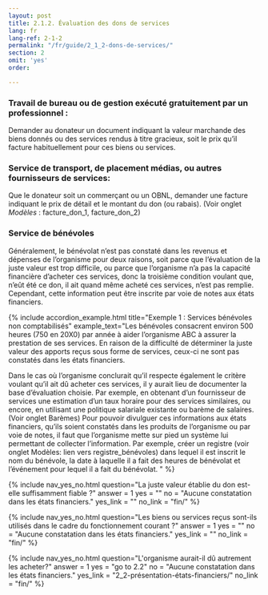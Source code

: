 ```yaml
---
layout: post
title: 2.1.2. Évaluation des dons de services
lang: fr
lang-ref: 2-1-2
permalink: "/fr/guide/2_1_2-dons-de-services/"
section: 2
omit: 'yes'
order:

---
```

### Travail de bureau ou de gestion exécuté gratuitement par un professionnel :

Demander au donateur un document indiquant la valeur marchande des biens donnés ou des services rendus à titre gracieux, soit le prix qu’il facture habituellement pour ces biens ou services.

### Service de transport, de placement médias, ou autres fournisseurs de services:

Que le donateur soit un commerçant ou un OBNL, demander une facture indiquant le prix de détail et le montant du don (ou rabais). (Voir onglet _Modèles_ : facture_don_1, facture_don_2)

### Service de bénévoles

Généralement, le bénévolat n’est pas constaté dans les revenus et dépenses de l’organisme pour deux raisons, soit parce que l’évaluation de la juste valeur est trop difficile, ou parce que l’organisme n’a pas la capacité financière d’acheter ces services, donc la troisième condition voulant que, n’eût été ce don, il ait quand même acheté ces services, n’est pas remplie. Cependant, cette information peut être inscrite par voie de notes aux états financiers.

{% include accordion_example.html
title="Exemple 1 : Services bénévoles non comptabilisés"
example_text="Les bénévoles consacrent environ 500 heures (750 en 20X0) par année à aider l’organisme ABC à assurer la prestation de ses services. En raison de la difficulté de déterminer la juste valeur des apports reçus sous forme de services, ceux-ci ne sont pas constatés dans les états financiers.

Dans le cas où l’organisme conclurait qu’il respecte également le critère voulant qu’il ait dû acheter ces services, il y aurait lieu de documenter la base d’évaluation choisie. Par exemple, en obtenant d’un fournisseur de services une estimation d’un taux horaire pour des services similaires, ou encore, en utilisant une politique salariale existante ou barème de salaires. (Voir onglet Barèmes)
Pour pouvoir divulguer ces informations aux états financiers, qu’ils soient constatés dans les produits de l’organisme ou par voie de notes, il faut que l’organisme mette sur pied un système lui permettant de collecter l’information. Par exemple, créer un registre (voir onglet Modèles: lien vers registre_bénévoles) dans lequel il est inscrit le nom du bénévole, la date à laquelle il a fait des heures de bénévolat et l’événement pour lequel il a fait du bénévolat.
"
%}

{% include nav_yes_no.html
question="La juste valeur établie du don est-elle suffisamment fiable ?"
answer = 1
yes = ""
no = "Aucune constatation dans les états financiers."
yes_link = ""
no_link = "fin/"
%}

{% include nav_yes_no.html
question="Les biens ou services reçus sont-ils utilisés dans le cadre du fonctionnement courant ?"
answer = 1
yes = ""
no = "Aucune constatation dans les états financiers."
yes_link = ""
no_link = "fin/"
%}

{% include nav_yes_no.html
question="L'organisme aurait-il dû autrement les acheter?"
answer = 1
yes = "go to 2.2"
no = "Aucune constatation dans les états financiers."
yes_link = "2_2-présentation-états-financiers/"
no_link = "fin/"
%}
